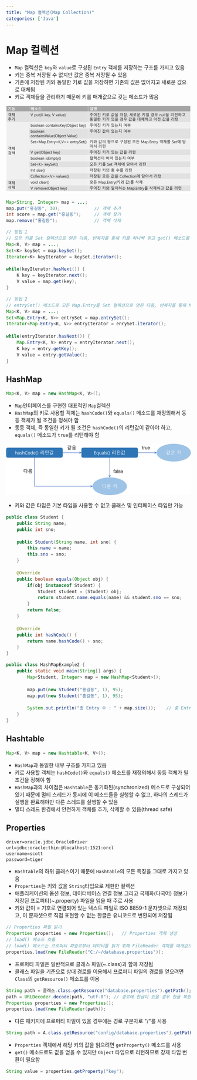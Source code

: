 ```yaml
---
title: "Map 컬렉션(Map Collection)"
categories: ['Java']
---
```


# Map 컬렉션

- `Map` 컬렉션은 `key`와 `value`로 구성된 `Entry` 객체를 저장하는 구조를 가지고 있음
- 키는 중복 저장될 수 없지만 값은 중복 저장될 수 있음
- 기존에 저장된 키와 동일한 키로 값을 저장하면 기존의 값은 없어지고 새로운 값으로 대체됨
- 키로 객체들을 관리하기 때문에 키를 매개값으로 갖는 메소드가 많음

![211103-image04](https://raw.githubusercontent.com/EunsilChoi92/EunsilChoi92.github.io/main/assets/images/211103-image04.png)

````java
Map<String, Integer> map = ...;
map.put("홍길동", 30);				// 객체 추가
int score = map.get("홍길동");		// 객체 찾기
map.remove("홍길동");				// 객체 삭제
````

````java
// 방법 1
// 모든 키를 Set 컬렉션으로 얻은 다음, 반복자를 통해 키를 하나씩 얻고 get() 메소드를 통해 값을 얻음
Map<K, V> map = ...;
Set<K> keySet = map.keySet();
Iterator<K> keyIterator = keySet.iterator();

while(keyIterator.hasNext()) {
    K key = keyIterator.next();
    V value = map.get(key);
}
````

````java
// 방법 2
// entrySet() 메소드로 모든 Map.Entry를 Set 컬렉션으로 얻은 다음, 반복자를 통해 Map.Entry를 하나씩 얻고, getKey()와 getValue() 메소드를 이용해 키와 값을 얻음
Map<K, V> map = ...;
Set<Map.Entry<K, V>> entrySet = map.entrySet();
Iterator<Map.Entry<K, V>> entryIterator = enrySet.iterator();

while(entryIterator.hasNext()) {
    Map.Entry<K, V> entry = entryIterator.next();
    K key = entry.getKey();
    V value = entry.getValue();
}
````





## HashMap

````java
Map<K, V> map = new HashMap<K, V>();
````

- `Map`인터페이스를 구현한 대표적인 `Map`컬렉션
- `HashMap`의 키로 사용할 객체는 `hashCode()`와 `equals()` 메소드를 재정의해서 동등 객체가 될 조건을 정해야 함
- 동등 객체, 즉 동일한 키가 될 조건은 `hashCode()`의 리턴값이 같아야 하고, `equals()` 메소드가 `true`를 리턴해야 함

![211103-image05](https://raw.githubusercontent.com/EunsilChoi92/EunsilChoi92.github.io/main/assets/images/211103-image05.png)

- 키와 값은 타입은 기본 타입을 사용할 수 없고 클래스 및 인터페이스 타입만 가능

````java
public class Student {
	public String name;
	public int sno;
	
	public Student(String name, int sno) {
		this.name = name;
		this.sno = sno;
	}
	
	@Override
	public boolean equals(Object obj) {
		if(obj instanceof Student) {
			Student student = (Student) obj;
			return student.name.equals(name) && student.sno == sno;
        }
		return false;
	}
	
	@Override
	public int hashCode() {
		return name.hashCode() + sno;
	}
}
````

````java
public class HashMapExample2 {
	public static void main(String[] args) {
		Map<Student, Integer> map = new HashMap<Student>();
		
		map.put(new Student("홍길동", 1), 95);
		map.put(new Student("홍길동", 1), 95);
		
		System.out.println("총 Entry 수 : " + map.size());	// 총 Entry 수 : 1 출력
	}
}
````





## Hashtable

````java
Map<K, V> map = new Hashtable<K, V>();
````

- `HashMap`과 동일한 내부 구조를 가지고 있음
- 키로 사용할 객체는 `hashCode()`와 `equals()` 메소드를 재정의해서 동등 객체가 될 조건을 정해야 함
- `HashMap`과의 차이점은 `Hashtable`은 동기화된(synchronized) 메소드로 구성되어 있기 때문에 멀티 스레드가 동시에 이 메소드들을 실행할 수 없고, 하나의 스레드가 실행을 완료해야만 다른 스레드를 실행할 수 있음
- 멀티 스레드 환경에서 안전하게 객체를 추가, 삭제할 수 있음(thread safe)





## Properties

````properties
driver=oracle.jdbc.OracleDriver
url=jdbc:oracle:thin:@localhost:1521:orcl
username=scott
password=tiger
````

- `Hashtable`의 하위 클래스이기 때문에 `Hashtable`의 모든 특징을 그대로 가지고 있음
- `Properties`는 키와 값을 `String`타입으로 제한한 컬렉션
- 애플리케이션의 옵션 정보, 데이터베이스 연결 정보 그리고 국제화(다국어) 정보가 저장된 프로퍼티(~.property) 파일을 읽을 때 주로 사용
- 키와 값이 = 기호로 연결되어 있는 텍스트 파일로 ISO 8859-1 문자셋으로 저장되고, 이 문자셋으로 직접 표현할 수 없는 한글은 유니코드로 변환되어 저장됨

````java
// Properties 파일 읽기
Properties properties = new Properties();	// Properties 객체 생성
// load() 메소드 호출
// load() 메소드는 프로퍼티 파일로부터 데이터를 읽기 위해 FileReader 객체를 매개값으로 받음
properties.load(new FileReader("C:/~/database.properties"));
````

- 프로퍼티 파일은 일반적으로 클래스 파일(~.class)과 함께 저장됨
- 클래스 파일을 기준으로 상대 경로를 이용해서 프로퍼티 파일의 경로를 얻으려면 `Class`의 `getResource()` 메소드를 이용

````java
String path = 클래스.class.getResource("database.properties").getPath();
path = URLDecoder.decode(path, "utf-8"); // 경로에 한글이 있을 경우 한글 복원
Properties properties = new Properties();
properties.load(new FileReader(path));
````

- 다른 패키지에 프로퍼티 파일이 있을 경우에는 경로 구분자로 "/"를 사용

````java
String path = A.class.getResource("config/database.properties").getPath();
````

- `Properties` 객체에서 해당 키의 값을 읽으려면 `getProperty()` 메소드를 사용
- `get()` 메소드로도 값을 얻을 수 있지만 `Object` 타입으로 리턴하므로 강제 타입 변환이 필요함

````java
String value = properties.getProperty("key");
````

